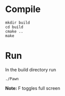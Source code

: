 
# Compile

    mkdir build
    cd build
    cmake ..
    make

# Run

In the build directory run
    
    ./Pawn

**Note:** F toggles full screen
